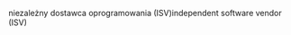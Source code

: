 <span data-ttu-id="cce1a-101">niezależny dostawca oprogramowania (ISV)</span><span class="sxs-lookup"><span data-stu-id="cce1a-101">independent software vendor (ISV)</span></span>